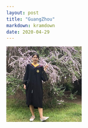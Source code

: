 ```yaml
---
layout: post
title: "GuangZhou"
markdown: kramdown
date: 2020-04-29
---
```


<img  class="img-avatar" alt="Zhimin Sun" src="/img/zhimin-flower-200px.jpg">